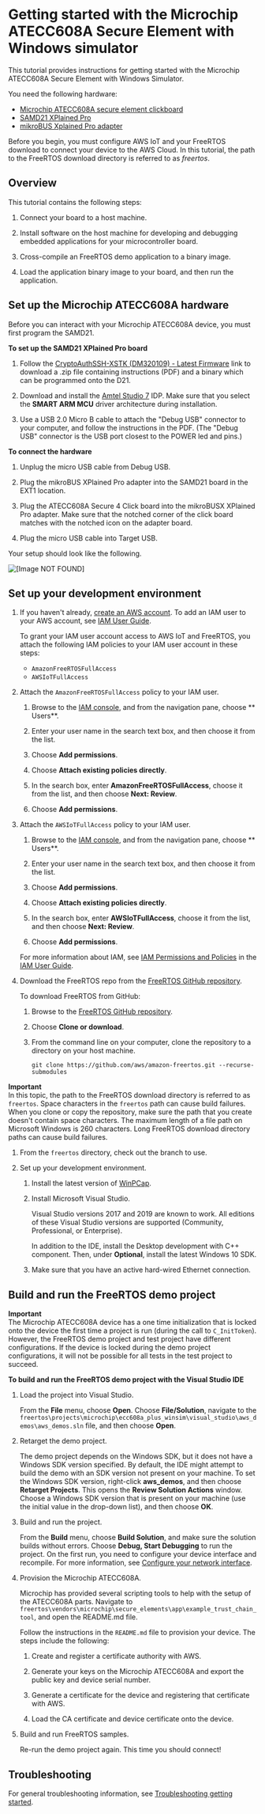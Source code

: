 # Getting started with the Microchip ATECC608A Secure Element with Windows simulator<a name="getting_started_atecc608a"></a>

This tutorial provides instructions for getting started with the Microchip ATECC608A Secure Element with Windows Simulator\.

You need the following hardware:
+ [Microchip ATECC608A secure element clickboard](https://www.mikroe.com/secure-4-click)
+ [ SAMD21 XPlained Pro](https://www.microchipdirect.com/product/ATSAMD21-XPRO?dfw_tracker=64197-ATSAMD21-XPRO&gclid=EAIaIQobChMIn5jIuM3C5QIVk_5kCh1m1Ag4EAQYASABEgLKtfD_BwE)
+ [ mikroBUS Xplained Pro adapter](https://www.microchip.com/Developmenttools/ProductDetails/ATMBUSADAPTER-XPRO)

Before you begin, you must configure AWS IoT and your FreeRTOS download to connect your device to the AWS Cloud\.  In this tutorial, the path to the FreeRTOS download directory is referred to as *freertos*\.

## Overview<a name="gsg-atcc608a-overview"></a>

This tutorial contains the following steps:

1. Connect your board to a host machine\.

1. Install software on the host machine for developing and debugging embedded applications for your microcontroller board\.

1. Cross\-compile an FreeRTOS demo application to a binary image\.

1. Load the application binary image to your board, and then run the application\.

## Set up the Microchip ATECC608A hardware<a name="gsg-atcc608a-setup"></a>

Before you can interact with your Microchip ATECC608A device, you must first program the SAMD21\.

**To set up the SAMD21 XPlained Pro board**

1. Follow the [CryptoAuthSSH\-XSTK \(DM320109\) \- Latest Firmware](http://ww1.microchip.com/downloads/en/DeviceDoc/ATCRYPTOAUTHSSH-XSTK_v1.0.1.zip) link to download a \.zip file containing instructions \(PDF\) and a binary which can be programmed onto the D21\.

1. Download and install the [Amtel Studio 7](https://www.microchip.com/mplab/avr-support/atmel-studio-7) IDP\. Make sure that you select the **SMART ARM MCU** driver architecture during installation\.

1. Use a USB 2\.0 Micro B cable to attach the "Debug USB" connector to your computer, and follow the instructions in the PDF\. \(The "Debug USB" connector is the USB port closest to the POWER led and pins\.\)

**To connect the hardware**

1. Unplug the micro USB cable from Debug USB\.

1. Plug the mikroBUS XPlained Pro adapter into the SAMD21 board in the EXT1 location\.

1. Plug the ATECC608A Secure 4 Click board into the mikroBUSX XPlained Pro adapter\. Make sure that the notched corner of the click board matches with the notched icon on the adapter board\.

1. Plug the micro USB cable into Target USB\.

Your setup should look like the following\.

![\[Image NOT FOUND\]](http://docs.aws.amazon.com/freertos/latest/userguide/images/samd21.png)

## Set up your development environment<a name="gsg-atecc608a-setup-dev-env"></a>

1. If you haven't already, [create an AWS account](https://aws.amazon.com/premiumsupport/knowledge-center/create-and-activate-aws-account/)\. To add an IAM user to your AWS account, see [IAM User Guide](https://docs.aws.amazon.com/IAM/latest/UserGuide/)\.

   To grant your IAM user account access to AWS IoT and FreeRTOS, you attach the following IAM policies to your IAM user account in these steps:
   + `AmazonFreeRTOSFullAccess`
   + `AWSIoTFullAccess`

1. Attach the `AmazonFreeRTOSFullAccess` policy to your IAM user\.

   1. Browse to the [IAM console](https://console.aws.amazon.com/iam/home), and from the navigation pane, choose ** Users**\.

   1. Enter your user name in the search text box, and then choose it from the list\.

   1. Choose **Add permissions**\.

   1. Choose **Attach existing policies directly**\.

   1. In the search box, enter **AmazonFreeRTOSFullAccess**, choose it from the list, and then choose **Next: Review**\.

   1. Choose **Add permissions**\.

1. Attach the `AWSIoTFullAccess` policy to your IAM user\.

   1. Browse to the [IAM console](https://console.aws.amazon.com/iam/home), and from the navigation pane, choose ** Users**\.

   1. Enter your user name in the search text box, and then choose it from the list\.

   1. Choose **Add permissions**\.

   1. Choose **Attach existing policies directly**\.

   1. In the search box, enter **AWSIoTFullAccess**, choose it from the list, and then choose **Next: Review**\.

   1. Choose **Add permissions**\.

   For more information about IAM, see [IAM Permissions and Policies](https://docs.aws.amazon.com/IAM/latest/UserGuide/introduction_access-management.html) in the [IAM User Guide](https://docs.aws.amazon.com/IAM/latest/UserGuide/)\.

1. Download the FreeRTOS repo from  the [FreeRTOS GitHub repository](https://github.com/aws/amazon-freertos)\.

   To download FreeRTOS from GitHub:

   1. Browse to the [FreeRTOS GitHub repository](https://github.com/aws/amazon-freertos)\.

   1. Choose **Clone or download**\.

   1. From the command line on your computer, clone the repository to a directory on your host machine\.

      ```
      git clone https://github.com/aws/amazon-freertos.git --recurse-submodules
      ```
**Important**  
In this topic, the path to the FreeRTOS download directory is referred to as `freertos`\.
Space characters in the `freertos` path can cause build failures\. When you clone or copy the repository, make sure the path that you create doesn't contain space characters\.
The maximum length of a file path on Microsoft Windows is 260 characters\. Long FreeRTOS download directory paths can cause build failures\.

   1. From the `freertos` directory, check out the branch to use\.

1. Set up your development environment\.

   1. Install the latest version of [WinPCap](https://www.winpcap.org)\.

   1. Install Microsoft Visual Studio\.

      Visual Studio versions 2017 and 2019 are known to work\. All editions of these Visual Studio versions are supported \(Community, Professional, or Enterprise\)\.

      In addition to the IDE, install the Desktop development with C\+\+ component\. Then, under **Optional**, install the latest Windows 10 SDK\. 

   1. Make sure that you have an active hard\-wired Ethernet connection\.

## Build and run the FreeRTOS demo project<a name="gsg-atecc608a-build-and-run"></a>

**Important**  
The Microchip ATECC608A device has a one time initialization that is locked onto the device the first time a project is run \(during the call to `C_InitToken`\)\. However, the FreeRTOS demo project and test project have different configurations\. If the device is locked during the demo project configurations, it will not be possible for all tests in the test project to succeed\.

**To build and run the FreeRTOS demo project with the Visual Studio IDE**

1. Load the project into Visual Studio\.

   From the **File** menu, choose **Open**\. Choose **File/Solution**, navigate to the `freertos\projects\microchip\ecc608a_plus_winsim\visual_studio\aws_demos\aws_demos.sln` file, and then choose **Open**\.

1. Retarget the demo project\.

   The demo project depends on the Windows SDK, but it does not have a Windows SDK version specified\. By default, the IDE might attempt to build the demo with an SDK version not present on your machine\. To set the Windows SDK version, right\-click **aws\_demos**, and then choose **Retarget Projects**\. This opens the **Review Solution Actions** window\. Choose a Windows SDK version that is present on your machine \(use the initial value in the drop\-down list\), and then choose **OK**\.

1. Build and run the project\.

   From the **Build** menu, choose **Build Solution**, and make sure the solution builds without errors\. Choose **Debug, Start Debugging** to run the project\. On the first run, you need to configure your device interface and recompile\. For more information, see [Configure your network interface](getting_started_windows.md#win-network-interface)\.

1. Provision the Microchip ATECC608A\.

   Microchip has provided several scripting tools to help with the setup of the ATECC608A parts\. Navigate to `freertos\vendors\microchip\secure_elements\app\example_trust_chain_tool`, and open the README\.md file\.

   Follow the instructions in the `README.md` file to provision your device\. The steps include the following:

   1. Create and register a certificate authority with AWS\.

   1. Generate your keys on the Microchip ATECC608A and export the public key and device serial number\.

   1. Generate a certificate for the device and registering that certificate with AWS\.

   1. Load the CA certificate and device certificate onto the device\.

1. Build and run FreeRTOS samples\. 

   Re\-run the demo project again\. This time you should connect\!

## Troubleshooting<a name="ecc680a-troubleshooting"></a>

For general troubleshooting information, see [Troubleshooting getting started](gsg-troubleshooting.md)\.